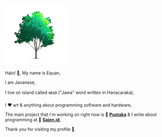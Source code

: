 
![phon](https://raw.githubusercontent.com/junwatu/junwatu/master/sajenid-tree.png)

Halo! 👋, My name is Equan,

I am Javanese,

I live on island called ꦗꦮ ("Jawa" word written in Hanacaraka),

I ♥ art & anything about programming software and hardware,

The main project that i'm working on right now is 🚀 [**Pustaka**](https://kalenderjawa.dev) & I write about programming at 🚀 [**Sajen.id**](https://sajen.id),

Thank you for visiting my profile 🍻.
